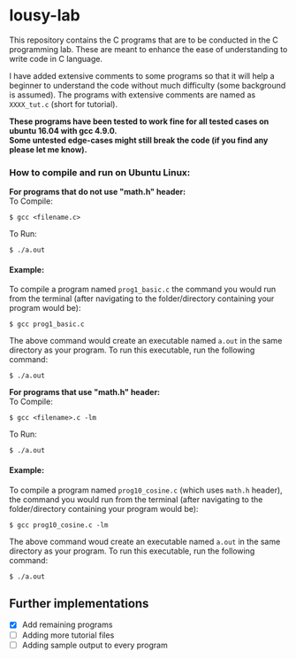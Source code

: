 # lousy-lab

This repository contains the C programs that are to be conducted in the C programming lab. These are meant to enhance the ease of understanding to write code in C language.

I have added extensive comments to some programs so that it will help a beginner to understand the code without much difficulty (some background is assumed). The programs with extensive comments are named as `XXXX_tut.c` (short for tutorial).

**These programs have been tested to work fine for all tested cases on ubuntu 16.04 with gcc 4.9.0.**  
**Some untested edge-cases might still break the code (if you find any please let me know).**    

### How to compile and run on Ubuntu Linux:
**For programs that do not use "math.h" header:**  
To Compile:  
```
$ gcc <filename.c>  
```  
To Run:  
```
$ ./a.out  
```  

#### Example:
To compile a program named `prog1_basic.c` the command you would run from the terminal (after navigating to the folder/directory containing your program would be):

```
$ gcc prog1_basic.c  
```
The above command would create an executable named `a.out` in the same directory as your program. To run this executable, run the following command:

```
$ ./a.out
```

**For programs that use "math.h" header:**  
To Compile:  
```
$ gcc <filename>.c -lm  
```
To Run:  
```
$ ./a.out  
```

#### Example:
To compile a program named `prog10_cosine.c` (which uses `math.h` header), the command you would run from the terminal (after navigating to the folder/directory containing your program would be):
```
$ gcc prog10_cosine.c -lm
```

The above command woud create an executable named `a.out` in the same directory as your program. To run this executable, run the following command:
```
$ ./a.out
```

## Further implementations
- [x] Add remaining programs
- [ ] Adding more tutorial files
- [ ] Adding sample output to every program
